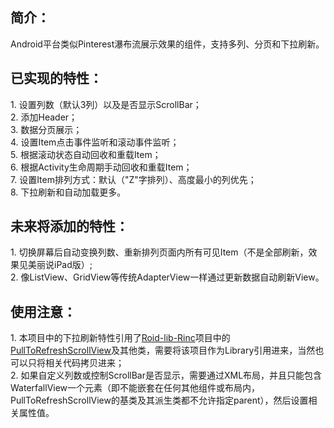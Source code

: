 <h2>简介：</h2>
Android平台类似Pinterest瀑布流展示效果的组件，支持多列、分页和下拉刷新。<BR/>

<h2>已实现的特性：</h2>
1. 设置列数（默认3列）以及是否显示ScrollBar；<BR/>
2. 添加Header；<BR/>
3. 数据分页展示；<BR/>
4. 设置Item点击事件监听和滚动事件监听；<BR/>
5. 根据滚动状态自动回收和重载Item；<BR/>
6. 根据Activity生命周期手动回收和重载Item；<BR/>
7. 设置Item排列方式：默认（"Z"字排列）、高度最小的列优先；<BR/>
8. 下拉刷新和自动加载更多。<BR/>

<h2>未来将添加的特性：</h2>
1. 切换屏幕后自动变换列数、重新排列页面内所有可见Item（不是全部刷新，效果见美丽说iPad版）;<BR/>
2. 像ListView、GridView等传统AdapterView一样通过更新数据自动刷新View。<BR/>

<h2>使用注意：</h2>
1. 本项目中的下拉刷新特性引用了<a target="_blank" href="https://github.com/RincLiu/roid-lib-rinc">Roid-lib-Rinc</a>项目中的<a target="_blank" href="https://github.com/RincLiu/roid-lib-rinc/blob/master/src/com/rincliu/library/widget/view/pulltorefresh/PullToRefreshScrollView.java">PullToRefreshScrollView</a>及其他类，需要将该项目作为Library引用进来，当然也可以只将相关代码拷贝进来；<BR/>
2. 如果自定义列数或控制ScrollBar是否显示，需要通过XML布局，并且只能包含WaterfallView一个元素（即不能嵌套在任何其他组件或布局内，PullToRefreshScrollView的基类及其派生类都不允许指定parent），然后设置相关属性值。<BR/>
